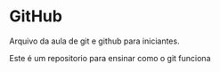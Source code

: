 # GitHub

Arquivo da aula de git e github para iniciantes.

Este é um repositorio para ensinar como o git funciona
